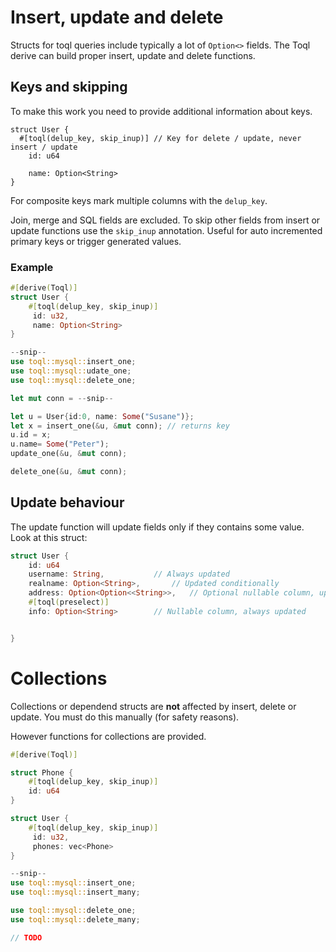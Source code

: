 
# Insert, update and delete
Structs for toql queries include typically a lot of `Option<>` fields. The Toql derive can build proper insert, update and delete functions.

## Keys and skipping
To make this work you need to provide additional information about keys.

```struct
struct User {
  #[toql(delup_key, skip_inup)] // Key for delete / update, never insert / update
	id: u64

	name: Option<String>
}
```

For composite keys mark multiple columns with the `delup_key`.

Join, merge and SQL fields are excluded. To skip other fields from insert or update functions use the `skip_inup` annotation. Useful for auto incremented primary keys or trigger generated values. 

### Example 

```rust
#[derive(Toql)]
struct User {
	#[toql(delup_key, skip_inup)]
	 id: u32,
	 name: Option<String>
}

--snip--
use toql::mysql::insert_one;
use toql::mysql::udate_one;
use toql::mysql::delete_one;

let mut conn = --snip--

let u = User{id:0, name: Some("Susane")};
let x = insert_one(&u, &mut conn); // returns key
u.id = x;
u.name= Some("Peter");
update_one(&u, &mut conn);

delete_one(&u, &mut conn);
```


## Update behaviour
The update function will update fields only if they contains some value. Look at this struct:

```rust
struct User {
	id: u64
	username: String,			// Always updated
	realname: Option<String>, 		// Updated conditionally
	address: Option<Option<<String>>, 	// Optional nullable column, updated conditionally
	#[toql(preselect)]
	info: Option<String> 		// Nullable column, always updated


}
```


# Collections
Collections or dependend structs are **not** affected by insert, delete or update. You must do this manually (for safety reasons).

However functions for collections are provided.


```rust
#[derive(Toql)]

struct Phone {
	#[toql(delup_key, skip_inup)]
	id: u64
}

struct User {
	#[toql(delup_key, skip_inup)]
	 id: u32,
	 phones: vec<Phone>
}

--snip--
use toql::mysql::insert_one;
use toql::mysql::insert_many;

use toql::mysql::delete_one;
use toql::mysql::delete_many;

// TODO



```






